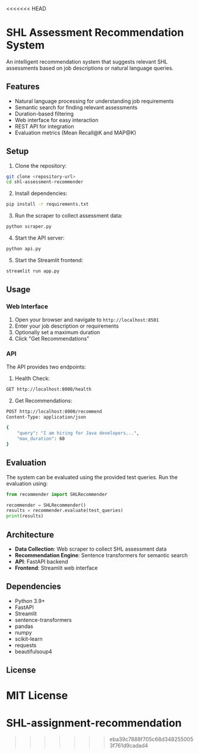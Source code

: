 <<<<<<< HEAD
# SHL Assessment Recommendation System

An intelligent recommendation system that suggests relevant SHL assessments based on job descriptions or natural language queries.

## Features

- Natural language processing for understanding job requirements
- Semantic search for finding relevant assessments
- Duration-based filtering
- Web interface for easy interaction
- REST API for integration
- Evaluation metrics (Mean Recall@K and MAP@K)

## Setup

1. Clone the repository:
```bash
git clone <repository-url>
cd shl-assessment-recommender
```

2. Install dependencies:
```bash
pip install -r requirements.txt
```

3. Run the scraper to collect assessment data:
```bash
python scraper.py
```

4. Start the API server:
```bash
python api.py
```

5. Start the Streamlit frontend:
```bash
streamlit run app.py
```

## Usage

### Web Interface
1. Open your browser and navigate to `http://localhost:8501`
2. Enter your job description or requirements
3. Optionally set a maximum duration
4. Click "Get Recommendations"

### API
The API provides two endpoints:

1. Health Check:
```bash
GET http://localhost:8000/health
```

2. Get Recommendations:
```bash
POST http://localhost:8000/recommend
Content-Type: application/json

{
    "query": "I am hiring for Java developers...",
    "max_duration": 60
}
```

## Evaluation

The system can be evaluated using the provided test queries. Run the evaluation using:
```python
from recommender import SHLRecommender

recommender = SHLRecommender()
results = recommender.evaluate(test_queries)
print(results)
```

## Architecture

- **Data Collection**: Web scraper to collect SHL assessment data
- **Recommendation Engine**: Sentence transformers for semantic search
- **API**: FastAPI backend
- **Frontend**: Streamlit web interface

## Dependencies

- Python 3.9+
- FastAPI
- Streamlit
- sentence-transformers
- pandas
- numpy
- scikit-learn
- requests
- beautifulsoup4

## License

MIT License 
=======
# SHL-assignment-recommendation
>>>>>>> eba39c7888f705c68d3482550053f761d9cadad4

